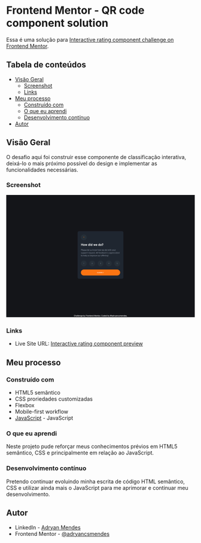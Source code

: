 # Frontend Mentor - QR code component solution

Essa é uma solução para [Interactive rating component challenge on Frontend Mentor](https://www.frontendmentor.io/challenges/interactive-rating-component-koxpeBUmI). 

## Tabela de conteúdos

- [Visão Geral](#visão-geral)
  - [Screenshot](#screenshot)
  - [Links](#links)
- [Meu processo](#meu-processo)
  - [Construído com](#construído-com)
  - [O que eu aprendi](#o-que-eu-aprendi)
  - [Desenvolvimento contínuo](#desenvolvimento-contínuo)
- [Autor](#autor)


## Visão Geral

O desafio aqui foi construir esse componente de classificação interativa, deixá-lo o mais próximo possível do design e implementar as funcionalidades necessárias.


### Screenshot


![](/images/screenshot.png)


### Links

- Live Site URL: [Interactive rating component preview](https://interactive-rating-component-ashy-one.vercel.app/)


## Meu processo

### Construído com

- HTML5 semântico
- CSS proriedades customizadas
- Flexbox
- Mobile-first workflow
- [JavaScript](https://developer.mozilla.org/pt-BR/docs/Web/JavaScript) - JavaScript


### O que eu aprendi

Neste projeto pude reforçar meus conhecimentos prévios em HTML5 semântico, CSS e principalmente em relação ao JavaScript.


### Desenvolvimento contínuo

Pretendo continuar evoluindo minha escrita de código HTML semântico, CSS e utilizar ainda mais o JavaScript para me aprimorar e continuar meu desenvolvimento.


## Autor

- LinkedIn - [Adryan Mendes](https://www.linkedin.com/in/adryan-c%C3%A9sar-mendes-527248186/)
- Frontend Mentor - [@adryancsmendes](https://www.frontendmentor.io/profile/adryancsmendes)

